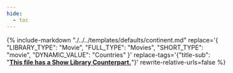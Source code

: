 ```yaml
---
hide:
  - toc
---
```

{%
    include-markdown "./../../templates/defaults/continent.md"
    replace='{
        "LIBRARY_TYPE": "Movie",
        "FULL_TYPE": "Movies",
        "SHORT_TYPE": "movie",
        "DYNAMIC_VALUE": "Countries"
    }'
    replace-tags='{"title-sub": "**[This file has a Show Library Counterpart.](./../../show/continent)**"}'
    rewrite-relative-urls=false
%}